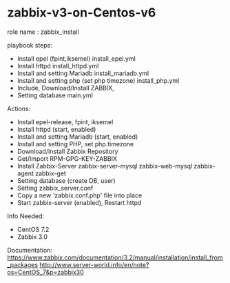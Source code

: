 # zabbix-v3-on-Centos-v6

role name : zabbix_install

playbook steps:
* Install epel (fpint,iksemel)
install_epel.yml
* Install httpd
install_httpd.yml
* Install and setting Mariadb
install_mariadb.yml
* Install and setting php (set php timezone)
install_php.yml
* Include, Download/Install ZABBIX,
* Setting database
main.yml

Actions:
* Install epel-release, fpint, iksemel
* Install httpd (start, enabled)
* Install and setting Mariadb (start, enabled)
* Install and setting PHP, set php.timezone
* Download/Install Zabbix Repository
* Get/Import RPM-GPG-KEY-ZABBIX
* Install Zabbix-Server
        zabbix-server-mysql
        zabbix-web-mysql
        zabbix-agent
        zabbix-get
* Setting database (create DB, user)
* Setting zabbix_server.conf
* Copy a new 'zabbix.conf.php' file into place
* Start zabbix-server (enabled), Restart httpd

Info Needed:
* CentOS 7.2
* Zabbix 3.0

Documentation:
https://www.zabbix.com/documentation/3.2/manual/installation/install_from_packages
http://www.server-world.info/en/note?os=CentOS_7&p=zabbix30

